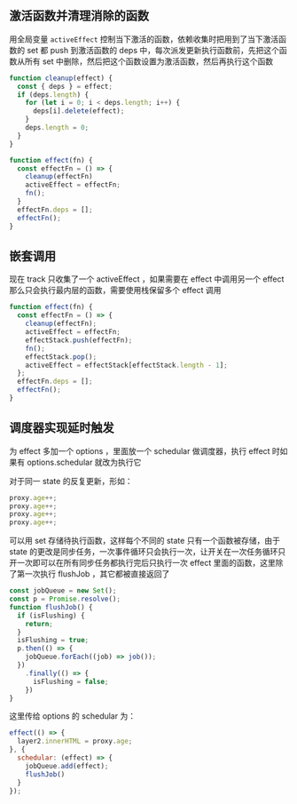 ## 激活函数并清理消除的函数

用全局变量 `activeEffect` 控制当下激活的函数，依赖收集时把用到了当下激活函数的 set 都 push 到激活函数的 deps 中，每次派发更新执行函数前，先把这个函数从所有 set 中删除，然后把这个函数设置为激活函数，然后再执行这个函数

```js
function cleanup(effect) {
  const { deps } = effect;
  if (deps.length) {
    for (let i = 0; i < deps.length; i++) {
      deps[i].delete(effect);
    }
    deps.length = 0;
  }
}

function effect(fn) {
  const effectFn = () => {
    cleanup(effectFn)
    activeEffect = effectFn;
    fn();
  }
  effectFn.deps = [];
  effectFn();
}
```


## 嵌套调用

现在 track 只收集了一个 activeEffect ，如果需要在 effect 中调用另一个 effect 那么只会执行最内层的函数，需要使用栈保留多个 effect 调用

```js
function effect(fn) {
  const effectFn = () => {
    cleanup(effectFn);
    activeEffect = effectFn;
    effectStack.push(effectFn);
    fn();
    effectStack.pop();
    activeEffect = effectStack[effectStack.length - 1];
  };
  effectFn.deps = [];
  effectFn();
}
```

## 调度器实现延时触发

为 effect 多加一个 options ，里面放一个 schedular 做调度器，执行 effect 时如果有 options.schedular 就改为执行它

对于同一 state 的反复更新，形如：
```js
proxy.age++;
proxy.age++;
proxy.age++;
proxy.age++;
```
可以用 set 存储待执行函数，这样每个不同的 state 只有一个函数被存储，由于 state 的更改是同步任务，一次事件循环只会执行一次，让开关在一次任务循环只开一次即可以在所有同步任务都执行完后只执行一次 effect 里面的函数，这里除了第一次执行 flushJob ，其它都被直接返回了
```js
const jobQueue = new Set();
const p = Promise.resolve();
function flushJob() {
  if (isFlushing) {
    return;
  }
  isFlushing = true;
  p.then(() => {
    jobQueue.forEach((job) => job());
  })
    .finally(() => {
      isFlushing = false;
    })
}
```

这里传给 options 的 schedular 为：
```js
effect(() => {
  layer2.innerHTML = proxy.age;
}, {
  schedular: (effect) => {
    jobQueue.add(effect);
    flushJob()
  }
});
```